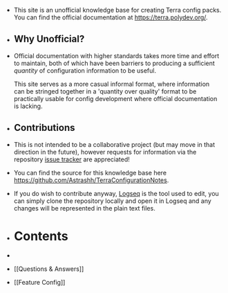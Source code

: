 - This site is an unofficial knowledge base for creating Terra config packs. You can find the official documentation at https://terra.polydev.org/.
- ## Why Unofficial?
- Official documentation with higher standards takes more time and effort to maintain, both of which have been barriers to producing a sufficient *quantity* of configuration information to be useful.
  
  This site serves as a more casual informal format, where information can be stringed together in a 'quantity over quality' format to be practically usable for config development where official documentation is lacking.
- ## Contributions
- This is not intended to be a collaborative project (but may move in that direction in the future), however requests for information via the repository [issue tracker](https://github.com/Astrashh/TerraConfigurationNotes/issues) are appreciated!
- You can find the source for this knowledge base here https://github.com/Astrashh/TerraConfigurationNotes.
- If you do wish to contribute anyway, [Logseq](https://logseq.com/) is the tool used to edit, you can simply clone the repository locally and open it in Logseq and any changes will be represented in the plain text files.
- # Contents
-
- [[Questions & Answers]]
- [[Feature Config]]